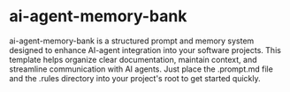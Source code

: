 # ai-agent-memory-bank
ai-agent-memory-bank is a structured prompt and memory system designed to enhance AI-agent integration into your software projects. This template helps organize clear documentation, maintain context, and streamline communication with AI agents. Just place the .prompt.md file and the .rules directory into your project's root to get started quickly.
